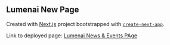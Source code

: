 ## Lumenai New Page

Created with [Next.js](https://nextjs.org) project bootstrapped with [`create-next-app`](https://nextjs.org/docs/app/api-reference/cli/create-next-app).

Link to deployed page: [Lumenai News & Events PAge]([https://nextjs.org](https://lumenai-three.vercel.app/articles))



